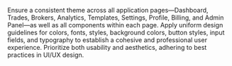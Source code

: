 Ensure a consistent theme across all application pages—Dashboard, Trades, Brokers, Analytics, Templates, Settings, Profile, Billing, and Admin Panel—as well as all components within each page. Apply uniform design guidelines for colors, fonts, styles, background colors, button styles, input fields, and typography to establish a cohesive and professional user experience. Prioritize both usability and aesthetics, adhering to best practices in UI/UX design.
